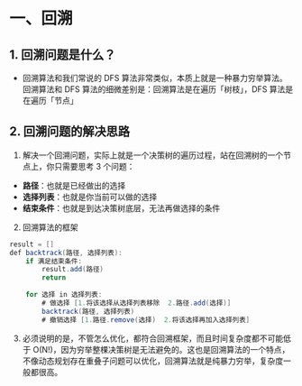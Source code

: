 # 一、回溯
## 1. 回溯问题是什么？
- 回溯算法和我们常说的 DFS 算法非常类似，本质上就是一种暴力穷举算法。回溯算法和 DFS 算法的细微差别是：回溯算法是在遍历「树枝」，DFS 算法是在遍历「节点」
## 2. 回溯问题的解决思路
1. 解决一个回溯问题，实际上就是一个决策树的遍历过程，站在回溯树的一个节点上，你只需要思考 3 个问题：
- **路径**：也就是已经做出的选择
- **选择列表**：也就是你当前可以做的选择
- **结束条件**：也就是到达决策树底层，无法再做选择的条件
2. 回溯算法的框架
~~~java
result = []
def backtrack(路径, 选择列表):
    if 满足结束条件:
        result.add(路径)
        return
    
    for 选择 in 选择列表:
        # 做选择 [1.将该选择从选择列表移除  2.路径.add(选择)]
        backtrack(路径, 选择列表)
        # 撤销选择 [1.路径.remove(选择)  2.将该选择再加入选择列表]
~~~
3. 必须说明的是，不管怎么优化，都符合回溯框架，而且时间复杂度都不可能低于 O(N!)，因为穷举整棵决策树是无法避免的。这也是回溯算法的一个特点，不像动态规划存在重叠子问题可以优化，回溯算法就是纯暴力穷举，复杂度一般都很高。